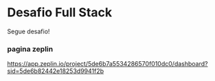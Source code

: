 # Desafio Full Stack

Segue desafio!

### pagina zeplin

https://app.zeplin.io/project/5de6b7a5534286570f010dc0/dashboard?sid=5de6b82442e18253d9941f2b
